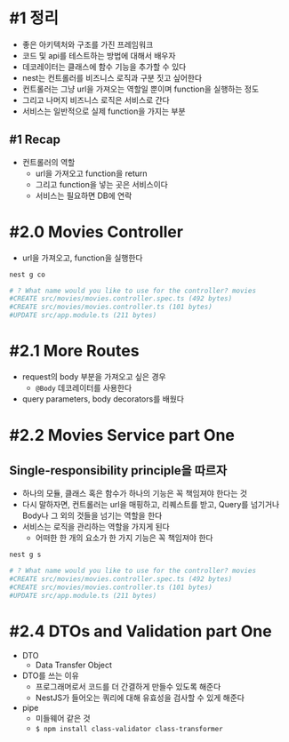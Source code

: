 # #1 정리

- 좋은 아키텍처와 구조를 가진 프레임워크
- 코드 및 api를 테스트하는 방법에 대해서 배우자
- 데코레이터는 클래스에 함수 기능을 추가할 수 있다
- nest는 컨트롤러를 비즈니스 로직과 구분 짓고 싶어한다
- 컨트롤러는 그냥 url을 가져오는 역할일 뿐이며 function을 실행하는 정도
- 그리고 나머지 비즈니스 로직은 서비스로 간다
- 서비스는 일반적으로 실제 function을 가지는 부분

## #1 Recap

- 컨트롤러의 역할
  - url을 가져오고 function을 return
  - 그리고 function을 넣는 곳은 서비스이다
  - 서비스는 필요하면 DB에 연락

# #2.0 Movies Controller

- url을 가져오고, function을 실행한다

```bash
nest g co

# ? What name would you like to use for the controller? movies
#CREATE src/movies/movies.controller.spec.ts (492 bytes)
#CREATE src/movies/movies.controller.ts (101 bytes)
#UPDATE src/app.module.ts (211 bytes)
```

# #2.1 More Routes

- request의 body 부분을 가져오고 싶은 경우
  - `@Body` 데코레이터를 사용한다
- query parameters, body decorators를 배웠다

# #2.2 Movies Service part One

## Single-responsibility principle을 따르자

- 하나의 모듈, 클래스 혹은 함수가 하나의 기능은 꼭 책임져야 한다는 것
- 다시 말하자면, 컨트롤러는 url을 매핑하고, 리퀘스트를 받고, Query를 넘기거나 Body나 그 외의 것들을 넘기는 역할을 한다
- 서비스는 로직을 관리하는 역할을 가지게 된다
  - 어떠한 한 개의 요소가 한 가지 기능은 꼭 책임져야 한다

```bash
nest g s

# ? What name would you like to use for the controller? movies
#CREATE src/movies/movies.controller.spec.ts (492 bytes)
#CREATE src/movies/movies.controller.ts (101 bytes)
#UPDATE src/app.module.ts (211 bytes)
```

# #2.4 DTOs and Validation part One

- DTO
  - Data Transfer Object
- DTO를 쓰는 이유
  - 프로그래머로서 코드를 더 간결하게 만들수 있도록 해준다
  - NestJS가 들어오는 쿼리에 대해 유효성을 검사할 수 있게 해준다
- pipe
  - 미들웨어 같은 것
  - `$ npm install class-validator class-transformer`
